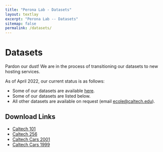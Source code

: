 ```yaml
---
title: "Perona Lab - Datasets"
layout: textlay
excerpt: "Perona Lab -- Datasets"
sitemap: false
permalink: /datasets/
---
```


# Datasets

Pardon our dust! We are in the process of transitioning our datasets to new hosting services. 

As of April 2022, our current status is as follows:
* Some of our datasets are available [here](https://drive.google.com/drive/folders/1cnQHqa8BkVx90-6-UojHnbMB0WhksSRc?usp=sharing). 
* Some of our datasets are listed below.
* All other datasets are available on request (email ecole@caltech.edu). 

## Download Links
* [Caltech 101](https://data.caltech.edu/records/20086)
* [Caltech 256](https://data.caltech.edu/records/20087)
* [Caltech Cars 2001](https://data.caltech.edu/records/20085)
* [Caltech Cars 1999](https://data.caltech.edu/records/20084)
